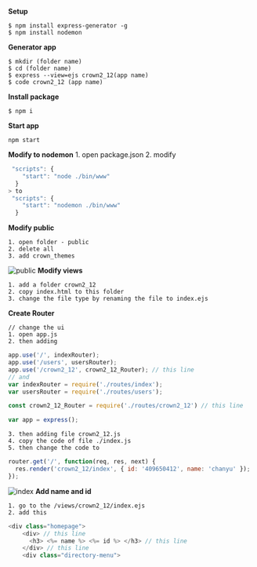 **Setup**
```
$ npm install express-generator -g 
$ npm install nodemon
```
**Generator app**
```
$ mkdir (folder name)
$ cd (folder name) 
$ express --view=ejs crown2_12(app name)
$ code crown2_12 (app name)
```
**Install package**
```
$ npm i
```
**Start app**
```
npm start
```
**Modify to nodemon**
    1. open package.json
    2. modify
``` js
 "scripts": {
    "start": "node ./bin/www"
  }
> to
 "scripts": {
    "start": "nodemon ./bin/www"
  } 
```
**Modify public**

    1. open folder - public
    2. delete all 
    3. add crown_themes
![public](https://i.imgur.com/1rg322f.png)
**Modify views**

    1. add a folder crown2_12
    2. copy index.html to this folder
    3. change the file type by renaming the file to index.ejs

**Create Router** 

    // change the ui
    1. open app.js
    2. then adding
```js
app.use('/', indexRouter);
app.use('/users', usersRouter);
app.use('/crown2_12', crown2_12_Router); // this line
// and 
var indexRouter = require('./routes/index');
var usersRouter = require('./routes/users');

const crown2_12_Router = require('./routes/crown2_12') // this line 

var app = express();
```
    3. then adding file crown2_12.js 
    4. copy the code of file ./index.js
    5. then change the code to
```js
router.get('/', function(req, res, next) {
  res.render('crown2_12/index', { id: '409650412', name: 'chanyu' });
});
```
![index](https://i.imgur.com/uEUnUmw.png)
**Add name and id**

    1. go to the /views/crown2_12/index.ejs
    2. add this
```js
<div class="homepage">
    <div> // this line 
      <h3> <%= name %> <%= id %> </h3> // this line 
    </div> // this line
    <div class="directory-menu">
```